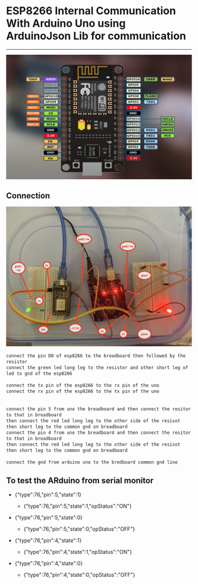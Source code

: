# ESP8266 Internal Communication With Arduino Uno using ArduinoJson Lib for communication 

---- 
![img](https://github.com/adarshkumarsingh83/arduino/blob/master/APPLICATION/esp8266-arduino-serial-json-communication/image/ESP8266-pin-digram.png)

## Connection

![img](https://github.com/adarshkumarsingh83/arduino/blob/master/APPLICATION/esp8266-arduino-serial-json-communication/image/connection.JPG)


```connect the +3.3v and gnd/ -ve to the esp8266 3.3v and gnd pin 
connect the pin D0 of esp8266 to the breadboard then followed by the resistor 
connect the green led long leg to the resistor and other short leg of led to gnd of the esp8266 

connect the tx pin of the esp8266 to the rx pin of the uno 
connect the rx pin of the esp8266 to the tx pin of the uno 


connect the pin 5 from uno the breadboard and then connect the resitor to that in breadboard 
then connect the red led long leg to the other side of the resisot then short leg to the common gnd on breadboard 
connect the pin 4 from uno the breadboard and then connect the resitor to that in breadboard 
then connect the red led long leg to the other side of the resisot then short leg to the common gnd on breadboard 

connect the gnd from arduino uno to the bredboard common gnd line 

```


## To test the ARduino from serial monitor 

* {"type":76,"pin":5,"state":1}  
	* {"type":76,"pin":5,"state":1,"opStatus":"ON"}

* {"type":76,"pin":5,"state":0}
	* {"type":76,"pin":5,"state":0,"opStatus":"OFF"}

* {"type":76,"pin":4,"state":1}
	* {"type":76,"pin":4,"state":1,"opStatus":"ON"}

* {"type":76,"pin":4,"state":0}
	* {"type":76,"pin":4,"state":0,"opStatus":"OFF"}